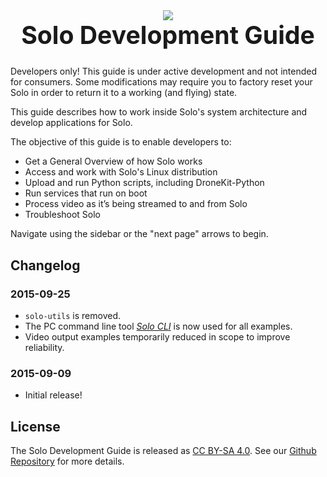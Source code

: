 <div style="text-align: center">
<img src="http://3drobotics.com/wp-content/uploads/2015/01/solo-drone-spin-transparent-500px.png">
<h1 style="border: none; font-size: 2.8em; margin-top: 0;" id="solo-development-guide">Solo Development Guide</h1>
</div>

<aside class="caution">
Developers only! This guide is under active development and not intended for consumers. Some modifications may require you to factory reset your Solo in order to return it to a working (and flying) state.
</aside>

This guide describes how to work inside Solo's system architecture and develop applications for Solo.

The objective of this guide is to enable developers to:

* Get a General Overview of how Solo works
* Access and work with Solo's Linux distribution
* Upload and run Python scripts, including DroneKit-Python
* Run services that run on boot
* Process video as it’s being streamed to and from Solo
* Troubleshoot Solo

Navigate using the sidebar or the "next page" arrows to begin.

## Changelog

### 2015-09-25

* `solo-utils` is removed.
* The PC command line tool [*Solo CLI*](https://github.com/3drobotics/solo-cli) is now used for all examples.
* Video output examples temporarily reduced in scope to improve reliability.

### 2015-09-09

* Initial release!

## License

The Solo Development Guide is released as [CC BY-SA 4.0](https://creativecommons.org/licenses/by-sa/4.0/). See our [Github Repository](https://github.com/3drobotics/solodevguide) for more details.
